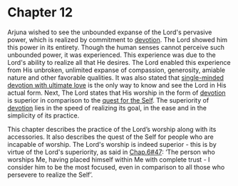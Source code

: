 # <a name='_Toc488528603'></a>Chapter 12

Arjuna wished to see the unbounded expanse of the Lord's pervasive power, which is realized by commitment to [devotion](bhakti_a_defn). The Lord showed him this power in its entirety. 
Though the human senses cannot perceive such unbounded power, it was experienced.
This experience was due to the Lord's ability to realize all that He desires. The Lord enabled this experience from His unbroken, unlimited expanse of compassion, generosity, amiable nature and other favorable qualities. 
It was also stated that [single-minded devotion with ultimate love](bhakti_a_defn) is the only way to know and see the Lord in His actual form.
Next, The Lord states that His worship in the form of [devotion](bhakti_a_defn) is superior in comparison to the [quest for the Self](jnAnayOga_a_defn). The superiority of [devotion](bhakti_a_defn) lies in the speed of realizing its goal, in the ease and in the simplicity of its practice. 



This chapter describes the practice of the Lord’s worship along with its accessories. It also describes the quest of the Self for people who are incapable of worship. 
The Lord's worship is indeed superior - this is by virtue of the Lord's superiority, as said in [Chap.6#47](_47): ‘The person who worships Me, having placed himself within Me with complete trust - I consider him to be the most focused, even in comparison to all those who persevere to realize the Self’.

